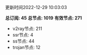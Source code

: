 更新时间2022-12-29 10:03:03

**总订阅: 45**
**总节点: 1019**
**有效节点: 271**
- v2ray节点: 211
- ssr节点: 4
- ss节点: 44
- trojan节点: 12
